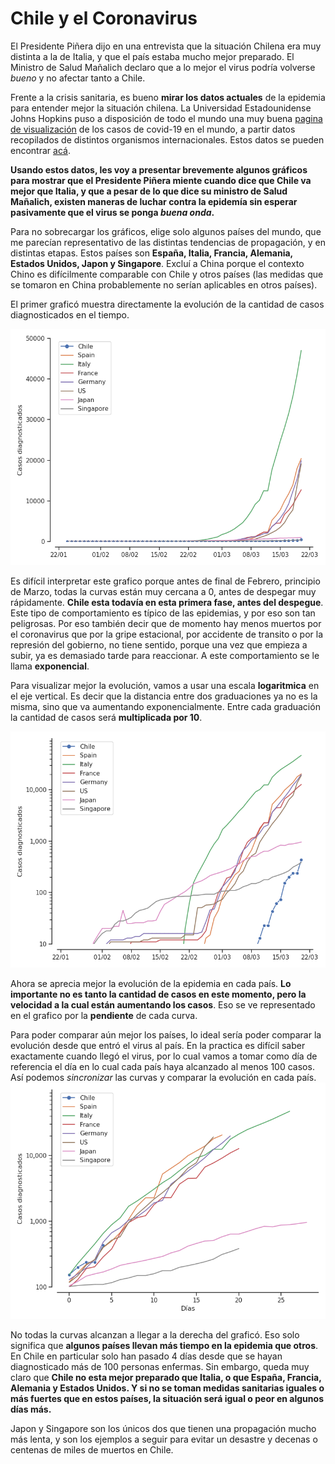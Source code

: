 [](https://s1.qwant.com/thumbr/0x380/3/6/cf3243090dec69a716b600980297435f902ea2555f271d64f96a75a8138d33/RTS301GM-1024x576.jpg?u=https%3A%2F%2Fd3i6fh83elv35t.cloudfront.net%2Fstatic%2F2020%2F01%2FRTS301GM-1024x576.jpg&q=0&b=1&p=0&a=1)

# Chile y el Coronavirus

El Presidente Piñera dijo en una entrevista que la situación Chilena era muy distinta a la de Italia, y que el país estaba mucho mejor preparado.
El Ministro de Salud Mañalich declaro que a lo mejor el virus podría volverse *bueno* y no afectar tanto a Chile.

Frente a la crisis sanitaria, es bueno **mirar los datos actuales** de la epidemia para entender mejor la situación chilena.
La Universidad Estadounidense Johns Hopkins puso a disposición de todo el mundo una muy buena [pagina de visualización](https://www.arcgis.com/apps/opsdashboard/index.html#/bda7594740fd40299423467b48e9ecf6) de los casos de covid-19 en el mundo, a partir datos recopilados de distintos organismos internacionales. Estos datos se pueden encontrar [acá](https://github.com/CSSEGISandData/COVID-19).

**Usando estos datos, les voy a presentar brevemente algunos gráficos para mostrar que el Presidente Piñera miente cuando dice que Chile va mejor que Italia, y que a pesar de lo que dice su ministro de Salud Mañalich, existen maneras de luchar contra la epidemía sin esperar pasivamente que el virus se ponga *buena onda*.**


Para no sobrecargar los gráficos, elige solo algunos países del mundo, que me parecían representativo de las distintas tendencias de propagación, y en distintas etapas. Estos países son **España, Italia, Francia, Alemania, Estados Unidos, Japon y Singapore**. Excluí a China porque el contexto Chino es difícilmente comparable con Chile y otros países (las medidas que se tomaron en China probablemente no serían aplicables en otros países).

El primer graficó muestra directamente la evolución de la cantidad de casos diagnosticados en el tiempo.

![](Plots/linear.png)

Es difícil interpretar este grafico porque antes de final de Febrero, principio de Marzo, todas la curvas están muy cercana a 0, antes de despegar muy rápidamente. **Chile esta todavía en esta primera fase, antes del despegue**. Este tipo de comportamiento es típico de las epidemias, y por eso son tan peligrosas. Por eso también decir que de momento hay menos muertos por el coronavirus que por la gripe estacional, por accidente de transito o por la represión del gobierno, no tiene sentido, porque una vez que empieza a subir, ya es demasiado tarde para reaccionar. A este comportamiento se le llama **exponencial**.

Para visualizar mejor la evolución, vamos a usar una escala **logaritmica** en el eje vertical. Es decir que la distancia entre dos graduaciones ya no es la misma, sino que va aumentando exponencialmente. Entre cada graduación la cantidad de casos será **multiplicada por 10**.

![](Plots/logarithmic.png)

Ahora se aprecia mejor la evolución de la epidemia en cada país. **Lo importante no es tanto la cantidad de casos en este momento, pero la velocidad a la cual están aumentando los casos**. Eso se ve representado en el grafico por la **pendiente** de cada curva.

Para poder comparar aún mejor los países, lo ideal sería poder comparar la evolución desde que entró el virus al país. En la practica es difícil saber exactamente cuando llegó el virus, por lo cual vamos a tomar como día de referencia el día en lo cual cada país haya alcanzado al menos 100 casos. Así podemos *sincronizar* las curvas y comparar la evolución en cada país.
![](Plots/logarithmic_offset.png)

No todas la curvas alcanzan a llegar a la derecha del graficó. Eso solo significa que **algunos países llevan más tiempo en la epidemia que otros**. En Chile en particular solo han pasado 4 días desde que se hayan diagnosticado más de 100 personas enfermas. Sin embargo, queda muy claro que **Chile no esta mejor preparado que Italia, o que España, Francia, Alemania y Estados Unidos. Y si no se toman medidas sanitarias iguales o más fuertes que en estos países, la situación será igual o peor en algunos días más.**

Japon y Singapore son los únicos dos que tienen una propagación mucho más lenta, y son los ejemplos a seguir para evitar un desastre y decenas o centenas de miles de muertos en Chile.
